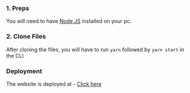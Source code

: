 


### 1. Preps
You will need to have <a href="https://nodejs.org/">Node JS</a> installed on your pc. 

### 2. Clone Files
After cloning the files, you will have to run ```yarn``` followed by ```yarn start``` in the CLI

### Deployment
The website is deployed at - <a href = "https://redluigi1.github.io/cseatemp/">Click here</a>

